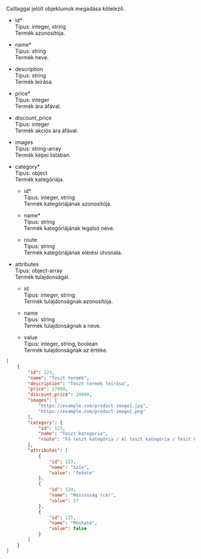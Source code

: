 Csillaggal jelölt objektumok megadása kötelező.

- id*  
Típus: integer, string  
Termék azonosítója.

- name*  
Típus: string  
Termék neve.

- description  
Típus: string  
Termék leírása.

- price*  
Típus: integer  
Termék ára áfával.

- discount_price  
Típus: integer  
Termék akciós ára áfával.

- images  
Típus: string-array  
Termék képei listában.

- category*  
Típus: object  
Termék kategóriája.

  - id*  
Típus: integer, string  
Termék kategóriájának azonosítója.

  - name*  
Típus: string  
Termék kategóriájának legalsó neve.

  - route  
  Típus: string  
  Termék kategóriájának elérési útvonala.

- attributes  
Típus: object-array  
Termék tulajdonságai.

  - id  
  Típus: integer, string  
  Termék tulajdonságnak azonosítója.
  
  - name  
  Típus: string  
  Termék tulajdonságnak a neve.
  
  - value  
  Típus: integer, string, boolean  
  Termék tulajdonságnak az értéke.


```json
[
	{
		"id": 123,
		"name": "Teszt termék",
		"description": "Teszt termék leírása",
		"price": 27000,
		"discount_price": 20000,
		"images": [
			"https://example.com/product-image1.jpg",
			"https://example.com/product-image2.png"
		],
		"category": {
			"id": 123,
			"name": "Teszt kategória",
			"route": "Fő teszt kategória / Al teszt kategória / Teszt kategória"
		},
		"attributes": [
			{
				"id": 123,
				"name": "Szín",
				"value": "fekete"
			},
			{
				"id": 124,
				"name": "Hosszúság (cm)",
				"value": 27
			},
			{
				"id": 125,
				"name": "Mosható",
				"value": false
			}
		]
	}
]
```
